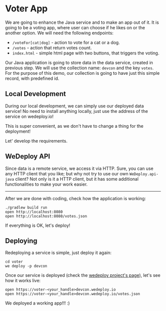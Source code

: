 # Voter App

We are going to enhance the Java service and to make an app out of it. It is going to be a voting app, where user can choose if he likes on or the another option. We will need the following endpoints:

+ `/voteFor[cat|dog]` - action to vote for a cat or a dog.
+ `/votes` - action that return votes count.
+ `index.html` - simple html page with two buttons, that triggers the voting.

Our Java application is going to store data in the data service, created in previous step. We will use the collection name: `devcon` and the key `votes`. For the purpose of this demo, our collection is going to have just this simple record, with predefined id.

## Local Development

During our local development, we can simply use our deployed data service! No need to install anything locally, just use the address of the service on wedeploy.io!

This is super convenient, as we don't have to change a thing for the deployment!

Let' develop the requirements.

## WeDeploy API

Since data is a remote service, we access it via HTTP. Sure, you can use any HTTP client that you like; but why not try to use our own `WeDeploy.api-java` client? Not only is it a HTTP client, but it has some additional functionalities to make your work easier.

---

After we are done with coding, check how the application is working:

```shell
./gradlew build run
open http://localhost:8080
open http://localhost:8080/votes.json
```

If everything is OK, let's deploy!

## Deploying

Redeploying a service is simple, just deploy it again:


```shell
cd voter
we deploy -p devcon
```

Once our service is deployed (check the [wedeploy project's page](http://wedeploy.com)), let's see how it works live:

```shell
open https://voter-<your_handle>devcon.wedeploy.io
open https://voter-<your_handle>devcon.wedeploy.io/votes.json
```

We deployed a working app!!! :)
